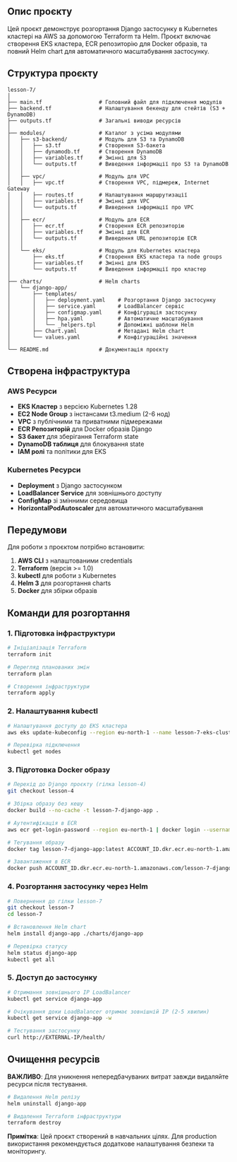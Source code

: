 ## Опис проєкту

Цей проєкт демонструє розгортання Django застосунку в Kubernetes кластері на AWS за допомогою Terraform та Helm. Проєкт включає створення EKS кластера, ECR репозиторію для Docker образів, та повний Helm chart для автоматичного масштабування застосунку.

## Структура проєкту

```
lesson-7/
│
├── main.tf                  # Головний файл для підключення модулів
├── backend.tf               # Налаштування бекенду для стейтів (S3 + DynamoDB)
├── outputs.tf               # Загальні виводи ресурсів
│
├── modules/                 # Каталог з усіма модулями
│   ├── s3-backend/          # Модуль для S3 та DynamoDB
│   │   ├── s3.tf            # Створення S3-бакета
│   │   ├── dynamodb.tf      # Створення DynamoDB
│   │   ├── variables.tf     # Змінні для S3
│   │   └── outputs.tf       # Виведення інформації про S3 та DynamoDB
│   │
│   ├── vpc/                 # Модуль для VPC
│   │   ├── vpc.tf           # Створення VPC, підмереж, Internet Gateway
│   │   ├── routes.tf        # Налаштування маршрутизації
│   │   ├── variables.tf     # Змінні для VPC
│   │   └── outputs.tf       # Виведення інформації про VPC
│   │
│   ├── ecr/                 # Модуль для ECR
│   │   ├── ecr.tf           # Створення ECR репозиторію
│   │   ├── variables.tf     # Змінні для ECR
│   │   └── outputs.tf       # Виведення URL репозиторію ECR
│   │
│   └── eks/                 # Модуль для Kubernetes кластера
│       ├── eks.tf           # Створення EKS кластера та node groups
│       ├── variables.tf     # Змінні для EKS
│       └── outputs.tf       # Виведення інформації про кластер
│
├── charts/                  # Helm charts
│   └── django-app/
│       ├── templates/
│       │   ├── deployment.yaml    # Розгортання Django застосунку
│       │   ├── service.yaml       # LoadBalancer сервіс
│       │   ├── configmap.yaml     # Конфігурація застосунку
│       │   ├── hpa.yaml           # Автоматичне масштабування
│       │   └── _helpers.tpl       # Допоміжні шаблони Helm
│       ├── Chart.yaml             # Метадані Helm chart
│       └── values.yaml            # Конфігураційні значення
│
└── README.md                # Документація проєкту
```

## Створена інфраструктура

### AWS Ресурси
- **EKS Кластер** з версією Kubernetes 1.28
- **EC2 Node Group** з інстансами t3.medium (2-6 нод)
- **VPC** з публічними та приватними підмережами
- **ECR Репозиторій** для Docker образів Django
- **S3 бакет** для зберігання Terraform state
- **DynamoDB таблиця** для блокування state
- **IAM ролі** та політики для EKS

### Kubernetes Ресурси
- **Deployment** з Django застосунком
- **LoadBalancer Service** для зовнішнього доступу
- **ConfigMap** зі змінними середовища
- **HorizontalPodAutoscaler** для автоматичного масштабування

## Передумови

Для роботи з проєктом потрібно встановити:

1. **AWS CLI** з налаштованими credentials
2. **Terraform** (версія >= 1.0)
3. **kubectl** для роботи з Kubernetes
4. **Helm 3** для розгортання charts
5. **Docker** для збірки образів

## Команди для розгортання

### 1. Підготовка інфраструктури

```bash
# Ініціалізація Terraform
terraform init

# Перегляд планованих змін
terraform plan

# Створення інфраструктури
terraform apply
```

### 2. Налаштування kubectl

```bash
# Налаштування доступу до EKS кластера
aws eks update-kubeconfig --region eu-north-1 --name lesson-7-eks-cluster

# Перевірка підключення
kubectl get nodes
```

### 3. Підготовка Docker образу

```bash
# Перехід до Django проєкту (гілка lesson-4)
git checkout lesson-4

# Збірка образу без кешу
docker build --no-cache -t lesson-7-django-app .

# Аутентифікація в ECR
aws ecr get-login-password --region eu-north-1 | docker login --username AWS --password-stdin ACCOUNT_ID.dkr.ecr.eu-north-1.amazonaws.com

# Тегування образу
docker tag lesson-7-django-app:latest ACCOUNT_ID.dkr.ecr.eu-north-1.amazonaws.com/lesson-7-django-app:latest

# Завантаження в ECR
docker push ACCOUNT_ID.dkr.ecr.eu-north-1.amazonaws.com/lesson-7-django-app:latest
```

### 4. Розгортання застосунку через Helm

```bash
# Повернення до гілки lesson-7
git checkout lesson-7
cd lesson-7

# Встановлення Helm chart
helm install django-app ./charts/django-app

# Перевірка статусу
helm status django-app
kubectl get all
```

### 5. Доступ до застосунку

```bash
# Отримання зовнішнього IP LoadBalancer
kubectl get service django-app

# Очікування доки LoadBalancer отримає зовнішній IP (2-5 хвилин)
kubectl get service django-app -w

# Тестування застосунку
curl http://EXTERNAL-IP/health/
```


## Очищення ресурсів

**ВАЖЛИВО**: Для уникнення непередбачуваних витрат завжди видаляйте ресурси після тестування.

```bash
# Видалення Helm релізу
helm uninstall django-app

# Видалення Terraform інфраструктури
terraform destroy
```


**Примітка**: Цей проєкт створений в навчальних цілях. Для production використання рекомендується додаткове налаштування безпеки та моніторингу.